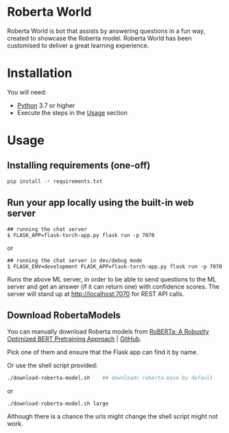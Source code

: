 # Roberta World 

Roberta World is bot that assists by answering questions in a fun way, created to showcase the Roberta model. Roberta World has been customised to deliver a great learning experience.

# Installation

You will need:

- [Python](https://python.org/) 3.7 or higher
- Execute the steps in the [Usage](#usage) section 

# Usage

## Installing requirements (one-off)

```bash
pip install -r requirements.txt
```

## Run your app locally using the built-in web server

```
## running the chat server
$ FLASK_APP=flask-torch-app.py flask run -p 7070
```

or

```
## running the chat server in dev/debug mode
$ FLASK_ENV=development FLASK_APP=flask-torch-app.py flask run -p 7070
```

Runs the above ML server, in order to be able to send questions to the ML server and get an answer (if it can return one) with confidence scores. The server will stand up at [http://localhost:7070](http://localhost:7070) for REST API calls.

## Download RobertaModels

You can manually download Roberta models from [RoBERTa: A Robustly Optimized BERT Pretraining Approach](https://github.com/pytorch/fairseq/blob/master/examples/roberta/README.md#pre-trained-models) | [GitHub](https://github.com/pytorch/fairseq/blob/master/examples/roberta/README.md).

Pick one of them and ensure that the Flask app can find it by name.

Or use the shell script provided:

```bash
./download-roberta-model.sh    ## downloads roberta.base by default
```

or

```
./download-roberta-model.sh large
```

Although there is a chance the urls might change the shell script might not work.
